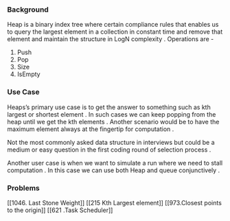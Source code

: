 
### Background 

Heap is a binary index tree where certain compliance rules that enables us to query the largest element in a collection in constant time and remove that element and maintain the structure in LogN complexity . 
Operations are - 
1. Push
2. Pop
3. Size
4. IsEmpty


### Use Case 

Heaps’s primary use case is to get the answer to something such as kth largest or shortest element . In such cases we can keep popping from the heap until we get the kth elements . 
Another scenario would be to have the maximum element always at the fingertip for computation . 

Not the most commonly asked data structure in interviews but could be a medium or easy question in the first coding round of selection process . 


Another user case is when we want to simulate a run where we need to stall computation . In this case we can use both Heap and queue conjunctively . 


### Problems 
[[1046. Last Stone Weight]]
[[215 Kth Largest element]]
[[973.Closest points to the origin]]
[[621 .Task Scheduler]]




